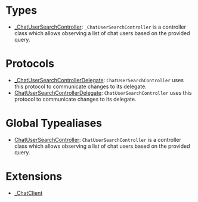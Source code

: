 # Types

  - [\_ChatUserSearchController](/_ChatUserSearchController):
    `_ChatUserSearchController` is a controller class which allows observing a list of chat users based on the provided query.

# Protocols

  - [\_ChatUserSearchControllerDelegate](/_ChatUserSearchControllerDelegate):
    `ChatUserSearchController` uses this protocol to communicate changes to its delegate.
  - [ChatUserSearchControllerDelegate](/ChatUserSearchControllerDelegate):
    `ChatUserSearchController` uses this protocol to communicate changes to its delegate.

# Global Typealiases

  - [ChatUserSearchController](/ChatUserSearchController):
    `ChatUserSearchController` is a controller class which allows observing a list of chat users based on the provided query.

# Extensions

  - [\_ChatClient](/_ChatClient)
